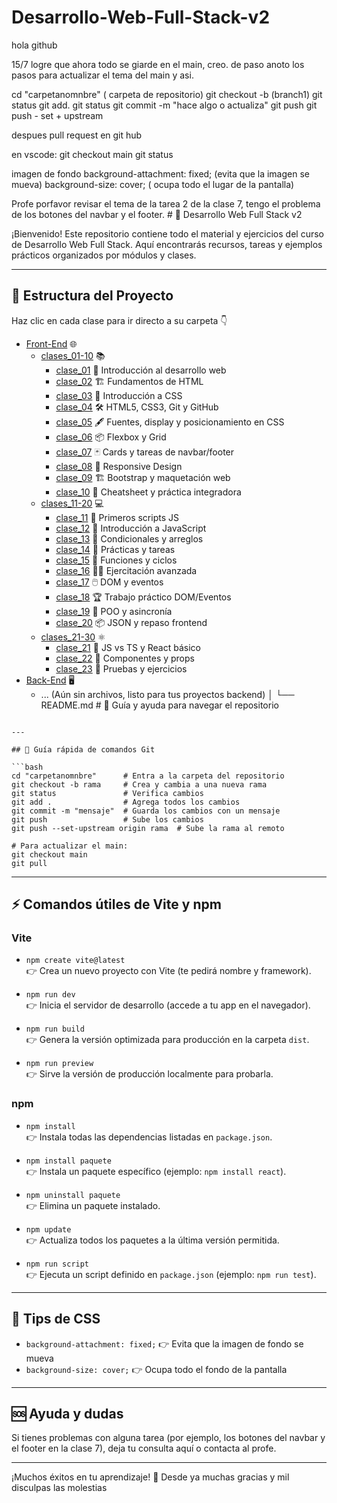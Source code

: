 # Desarrollo-Web-Full-Stack-v2

hola github

15/7 logre que ahora todo se giarde en el main, creo. de paso anoto los pasos para actualizar el tema del main y asi.

cd "carpetanomnbre" ( carpeta de repositorio)
git checkout -b (branch1)
git status
git add.
git status
git commit -m "hace algo o actualiza"
git push
git push - set + upstream

despues pull request en git hub

en vscode:
git checkout main
git status

imagen de fondo
background-attachment: fixed; (evita que la imagen se mueva)
background-size: cover; ( ocupa todo el lugar de la pantalla)

Profe porfavor revisar el tema de la tarea 2 de la clase 7, tengo el problema de los botones del navbar y el footer. # 🚀 Desarrollo Web Full Stack v2

¡Bienvenido! Este repositorio contiene todo el material y ejercicios del curso de Desarrollo Web Full Stack. Aquí encontrarás recursos, tareas y ejemplos prácticos organizados por módulos y clases.

---

## 📁 Estructura del Proyecto

Haz clic en cada clase para ir directo a su carpeta 👇

- [Front-End](./Front-End) 🌐
  - [clases_01-10](./Front-End/clases_01-10) 📚
    - [clase_01](./Front-End/clases_01-10/clase_01) 📝 Introducción al desarrollo web
    - [clase_02](./Front-End/clases_01-10/clase_02) 🏗️ Fundamentos de HTML
    - [clase_03](./Front-End/clases_01-10/clase_03) 🎨 Introducción a CSS
    - [clase_04](./Front-End/clases_01-10/clase_04) 🛠️ HTML5, CSS3, Git y GitHub
    - [clase_05](./Front-End/clases_01-10/clase_05) 🖋️ Fuentes, display y posicionamiento en CSS
    - [clase_06](./Front-End/clases_01-10/clase_06) 📦 Flexbox y Grid
    - [clase_07](./Front-End/clases_01-10/clase_07) 🃏 Cards y tareas de navbar/footer
    - [clase_08](./Front-End/clases_01-10/clase_08) 📱 Responsive Design
    - [clase_09](./Front-End/clases_01-10/clase_09) 🏗️ Bootstrap y maquetación web
    - [clase_10](./Front-End/clases_01-10/clase_10) 📝 Cheatsheet y práctica integradora
  - [clases_11-20](./Front-End/clases_11-20) 💻
    - [clase_11](./Front-End/clases_11-20/clase_11) 🧩 Primeros scripts JS
    - [clase_12](./Front-End/clases_11-20/clase_12) 🔢 Introducción a JavaScript
    - [clase_13](./Front-End/clases_11-20/clase_13) 🔄 Condicionales y arreglos
    - [clase_14](./Front-End/clases_11-20/clase_14) 📝 Prácticas y tareas
    - [clase_15](./Front-End/clases_11-20/clase_15) 🔁 Funciones y ciclos
    - [clase_16](./Front-End/clases_11-20/clase_16) 🏋️‍♂️ Ejercitación avanzada
    - [clase_17](./Front-End/clases_11-20/clase_17) 🖱️ DOM y eventos
    - [clase_18](./Front-End/clases_11-20/clase_18) 🏆 Trabajo práctico DOM/Eventos
    - [clase_19](./Front-End/clases_11-20/clase_19) 🧠 POO y asincronía
    - [clase_20](./Front-End/clases_11-20/clase_20) 📦 JSON y repaso frontend
  - [clases_21-30](./Front-End/clases_21-30) ⚛️
    - [clase_21](./Front-End/clases_21-30/clase_21) 🔄 JS vs TS y React básico
    - [clase_22](./Front-End/clases_21-30/clase_22) 🧩 Componentes y props
    - [clase_23](./Front-End/clases_21-30/clase_23) 🧪 Pruebas y ejercicios
- [Back-End](./Back-End) 🖥️
  - ... (Aún sin archivos, listo para tus proyectos backend)
    │
    └── README.md # 📖 Guía y ayuda para navegar el repositorio

````

---

## 📝 Guía rápida de comandos Git

```bash
cd "carpetanomnbre"      # Entra a la carpeta del repositorio
git checkout -b rama     # Crea y cambia a una nueva rama
git status               # Verifica cambios
git add .                # Agrega todos los cambios
git commit -m "mensaje"  # Guarda los cambios con un mensaje
git push                 # Sube los cambios
git push --set-upstream origin rama  # Sube la rama al remoto

# Para actualizar el main:
git checkout main
git pull
````

---

## ⚡ Comandos útiles de Vite y npm

### Vite

- `npm create vite@latest`  
  👉 Crea un nuevo proyecto con Vite (te pedirá nombre y framework).

- `npm run dev`  
  👉 Inicia el servidor de desarrollo (accede a tu app en el navegador).

- `npm run build`  
  👉 Genera la versión optimizada para producción en la carpeta `dist`.

- `npm run preview`  
  👉 Sirve la versión de producción localmente para probarla.

### npm

- `npm install`  
  👉 Instala todas las dependencias listadas en `package.json`.

- `npm install paquete`  
  👉 Instala un paquete específico (ejemplo: `npm install react`).

- `npm uninstall paquete`  
  👉 Elimina un paquete instalado.

- `npm update`  
  👉 Actualiza todos los paquetes a la última versión permitida.

- `npm run script`  
  👉 Ejecuta un script definido en `package.json` (ejemplo: `npm run test`).

---

## 🎨 Tips de CSS

- `background-attachment: fixed;` 👉 Evita que la imagen de fondo se mueva
- `background-size: cover;` 👉 Ocupa todo el fondo de la pantalla

---

## 🆘 Ayuda y dudas

Si tienes problemas con alguna tarea (por ejemplo, los botones del navbar y el footer en la clase 7), deja tu consulta aquí o contacta al profe.

---

¡Muchos éxitos en tu aprendizaje! 💪
Desde ya muchas gracias y mil disculpas las molestias
